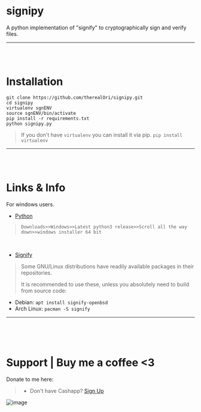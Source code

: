 # signipy
A python implementation of "signify" to cryptographically sign and verify files.
__ __

<br>
<br>

# Installation
```
git clone https://github.com/therealOri/signipy.git
cd signipy
virtualenv sgnENV
source sgnENV/bin/activate
pip install -r requirements.txt
python signipy.py
```
> If you don't have `virtualenv` you can install it via pip.
> `pip install virtualenv`
__ __

<br>
<br>

# Links & Info
For windows users.
- [Python](https://www.python.org/)
> `Downloads>>Windows>>Latest python3 release>>Scroll all the way down>>windows installer 64 bit`

<br >

- [Signify](https://github.com/aperezdc/signify)

> Some GNU/Linux distributions have readily available packages in their repositories. 
> 
> It is recommended to use these, unless you absolutely need to build from source code:

-   Debian: `apt install signify-openbsd`
-   Arch Linux: `pacman -S signify`
__ __

<br>
<br>
<br>

# Support  |  Buy me a coffee <3
Donate to me here:
> - Don't have Cashapp? [Sign Up](https://cash.app/app/TKWGCRT)

![image](https://user-images.githubusercontent.com/45724082/158000721-33c00c3e-68bb-4ee3-a2ae-aefa549cfb33.png)
